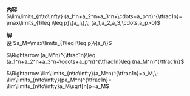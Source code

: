 **内容**  
$\lim\limits_{n\to\infty}  
(a_1^n+a_2^n+a_3^n+\cdots+a_p^n)^{\tfrac1n}=  
\max\limits_{1\leq i\leq p}\{a_i\},\;  
(a_1,a_2,a_3,\cdots,a_p>0)$  
  
**解**  
设 $a_M=\max\limits_{1\leq i\leq p}\{a_i\}$  
  
$\Rightarrow (a_M^n)^{\tfrac1n}\leq  
(a_1^n+a_2^n+a_3^n+\cdots+a_p^n)^{\tfrac1n}\leq  
(na_M^n)^{\tfrac1n}$  
  
$\Rightarrow  
\lim\limits_{n\to\infty}(a_M^n)^{\tfrac1n}=a_M,\;  
\lim\limits_{n\to\infty}(pa_M^n)^{\tfrac1n}=  
\lim\limits_{n\to\infty}a_M\sqrt[n]p=a_M$  
